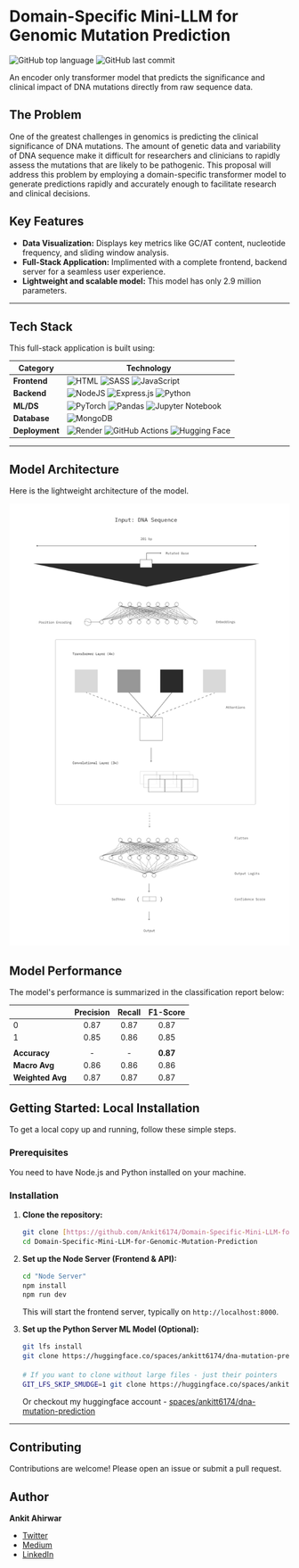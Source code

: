 # Domain-Specific Mini-LLM for Genomic Mutation Prediction

![GitHub top language](https://img.shields.io/github/languages/top/Ankit6174/Domain-Specific-Mini-LLM-for-Genomic-Mutation-Prediction?style=for-the-badge)
![GitHub last commit](https://img.shields.io/github/last-commit/Ankit6174/Domain-Specific-Mini-LLM-for-Genomic-Mutation-Prediction?style=for-the-badge)

An encoder only transformer model that predicts the significance and clinical impact of DNA mutations directly from raw sequence data.

## The Problem

One of the greatest challenges in genomics is predicting the clinical significance of DNA mutations. The amount of genetic data and variability of DNA sequence make it difficult for researchers and clinicians to rapidly assess the mutations that are likely to be pathogenic. This proposal will address this problem by employing a domain-specific transformer model to generate predictions rapidly and accurately enough to facilitate research and clinical decisions.

## Key Features

* **Data Visualization:** Displays key metrics like GC/AT content, nucleotide frequency, and sliding window analysis.
* **Full-Stack Application:** Implimented with a complete frontend, backend server for a seamless user experience.
* **Lightweight and scalable model:** This model has only 2.9 million parameters.

---

## Tech Stack

This full-stack application is built using:

| Category      | Technology                                                                                                                                                                                                                                             |
| ------------- | ------------------------------------------------------------------------------------------------------------------------------------------------------------------------------------------------------------------------------------------------------ |
| **Frontend** | ![HTML](https://img.shields.io/badge/html5-%23E34F26.svg?style=for-the-badge&logo=html5&logoColor=white) ![SASS](https://img.shields.io/badge/SASS-hotpink.svg?style=for-the-badge&logo=SASS&logoColor=white) ![JavaScript](https://img.shields.io/badge/javascript-%23323330.svg?style=for-the-badge&logo=javascript&logoColor=%23F7DF1E) |
| **Backend** | ![NodeJS](https://img.shields.io/badge/node.js-6DA55F?style=for-the-badge&logo=node.js&logoColor=white) ![Express.js](https://img.shields.io/badge/express.js-%23404d59.svg?style=for-the-badge&logo=express&logoColor=%2361DAFB) ![Python](https://img.shields.io/badge/python-3670A0?style=for-the-badge&logo=python&logoColor=ffdd54)
| **ML/DS** | ![PyTorch](https://img.shields.io/badge/PyTorch-%23EE4C2C.svg?style=for-the-badge&logo=PyTorch&logoColor=white) ![Pandas](https://img.shields.io/badge/pandas-%23150458.svg?style=for-the-badge&logo=pandas&logoColor=white) ![Jupyter Notebook](https://img.shields.io/badge/jupyter-%23FA0F00.svg?style=for-the-badge&logo=jupyter&logoColor=white) |
| **Database** | ![MongoDB](https://img.shields.io/badge/MongoDB-%234ea94b.svg?style=for-the-badge&logo=mongodb&logoColor=white)                                                                                                                                         |
| **Deployment**| ![Render](https://img.shields.io/badge/Render-%46E3B7.svg?style=for-the-badge&logo=render&logoColor=white) ![GitHub Actions](https://img.shields.io/badge/github%20actions-%232671E5.svg?style=for-the-badge&logo=githubactions&logoColor=white) ![Hugging Face](https://img.shields.io/badge/Hugging%20Face-FFD21E.svg?style=for-the-badge&logo=huggingface&logoColor=white)           |

---

## Model Architecture

Here is the lightweight architecture of the model.

![Architecture](<./Node Server/public/images/Slide 16_9 - 1.jpg>)

## Model Performance

The model's performance is summarized in the classification report below:

|               | Precision | Recall | F1-Score |
| :------------ | :-------: | :----: | :------: |
| 0             |   0.87    |  0.87  |   0.87   |
| 1             |   0.85    |  0.86  |   0.85   |
|               |           |        |          |
| **Accuracy**  |     -     |   -    | **0.87** |
| **Macro Avg** |   0.86    |  0.86  |   0.86   |
| **Weighted Avg**|   0.87    |  0.87  |   0.87   |

## Getting Started: Local Installation

To get a local copy up and running, follow these simple steps.

### Prerequisites

You need to have Node.js and Python installed on your machine.

### Installation

1.  **Clone the repository:**
    ```sh
    git clone [https://github.com/Ankit6174/Domain-Specific-Mini-LLM-for-Genomic-Mutation-Prediction.git](https://github.com/Ankit6174/Domain-Specific-Mini-LLM-for-Genomic-Mutation-Prediction.git)
    cd Domain-Specific-Mini-LLM-for-Genomic-Mutation-Prediction
    ```

2.  **Set up the Node Server (Frontend & API):**
    ```sh
    cd "Node Server"
    npm install
    npm run dev
    ```
    This will start the frontend server, typically on `http://localhost:8000`.

3.  **Set up the Python Server ML Model (Optional):**
    ```sh
    git lfs install
    git clone https://huggingface.co/spaces/ankitt6174/dna-mutation-prediction 
    
    # If you want to clone without large files - just their pointers
    GIT_LFS_SKIP_SMUDGE=1 git clone https://huggingface.co/spaces/ankitt6174/dna-mutation-prediction
    ```
    Or checkout my huggingface account - [spaces/ankitt6174/dna-mutation-prediction](https://huggingface.co/spaces/ankitt6174/dna-mutation-prediction)

---

## Contributing
Contributions are welcome! Please open an issue or submit a pull request.

## Author

**Ankit Ahirwar**

* [Twitter](https://x.com/Ankit6174)
* [Medium](https://medium.com/@ankit6174)
* [LinkedIn](https://www.linkedin.com/in/Ankit6174) 
